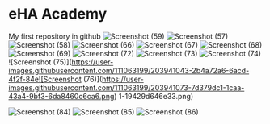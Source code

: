 # eHA Academy
My first repository in github
![Screenshot (59)](https://user-images.githubusercontent.com/111063199/203261027-2d5e900f-797c-4a2b-a00c-7ab4f07d1719.png)
![Screenshot (57)](https://user-images.githubusercontent.com/111063199/203261118-71d57a4b-746e-4f8b-9d7e-8033ccaa72e5.png)
![Screenshot (58)](https://user-images.githubusercontent.com/111063199/203260957-1cbf1a7f-feef-4d17-a790-b53fd4b4a965.png)
![Screenshot (66)](https://user-images.githubusercontent.com/111063199/203729811-07e0f9ef-b6fc-4b6d-932d-27fdf325c723.png)
![Screenshot (67)](https://user-images.githubusercontent.com/111063199/203733801-38443284-b014-4230-a396-cd66a224f71e.png)
![Screenshot (68)](https://user-images.githubusercontent.com/111063199/203733821-322e4496-5f60-47bf-a5e7-a49ed26d9fd8.png)
![Screenshot (69)](https://user-images.githubusercontent.com/111063199/203733839-035c5a7e-c5ba-46d8-9eca-684ef1045b71.png)
![Screenshot (72)](https://user-images.githubusercontent.com/111063199/203747400-1e2c21eb-a59a-4083-8475-4c3b70b40522.png)
![Screenshot (73)](https://user-images.githubusercontent.com/111063199/203747426-dc72d958-0f8b-4c06-b222-1e21ab022a2a.png)
![Screenshot (74)](https://user-images.githubusercontent.com/111063199/203747455-b7ee42f2-65d8-4e86-88c6-75e3c0abfae0.png)
![Screenshot (75)](https://user-images.githubusercontent.com/111063199/203941043-2b4a72a6-6acd-4f2f-84e![Screenshot (76)](https://user-images.githubusercontent.com/111063199/203941073-7d379dc1-1caa-43a4-9bf3-6da8460c6ca6.png)
1-19429d646e33.png)

![Screenshot (84)](https://user-images.githubusercontent.com/111063199/203865166-2a70eef1-6c49-4954-8a35-b0e2c1f2c431.png)
![Screenshot (85)](https://user-images.githubusercontent.com/111063199/203866869-44681ffb-8b2b-4600-a1ea-6b19ee77852a.png)
![Screenshot (86)](https://user-images.githubusercontent.com/111063199/203868947-0496c7c4-cfe0-4292-8bdc-f6fb288bd690.png)
